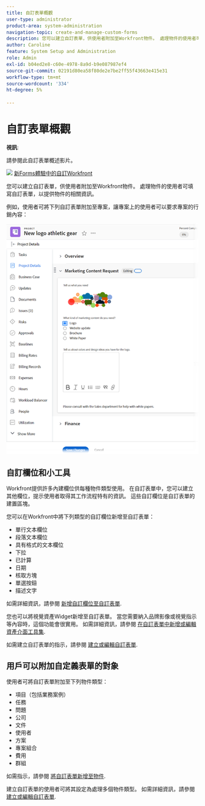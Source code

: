```yaml
---
title: 自訂表單概觀
user-type: administrator
product-area: system-administration
navigation-topic: create-and-manage-custom-forms
description: 您可以建立自訂表單，供使用者附加至Workfront物件。 處理物件的使用者可填寫自訂表單，以提供物件的相關資訊。
author: Caroline
feature: System Setup and Administration
role: Admin
exl-id: b04ed2e8-c60e-4978-8a9d-b9e087987ef4
source-git-commit: 02191d80ea58f80de2e7be2ff55f43663e415e31
workflow-type: tm+mt
source-wordcount: '334'
ht-degree: 5%

---
```


# 自訂表單概觀

**視訊**:

請參閱此自訂表單概述影片。

![](assets/video-icon-verysmall.png) [新Forms體驗中的自訂Workfront](https://one.workfront.com/s/learningpath2/custom-forms-in-the-new-workfront-experience-final-MCC2AF4MH6NRHKHJJBXO6T65DHUU)

您可以建立自訂表單，供使用者附加至Workfront物件。 處理物件的使用者可填寫自訂表單，以提供物件的相關資訊。

例如，使用者可將下列自訂表單附加至專案，讓專案上的使用者可以要求專案的行銷內容：

![](assets/see-image-details-page.png)

## 自訂欄位和小工具

Workfront提供許多內建欄位供每種物件類型使用。 在自訂表單中，您可以建立其他欄位，提示使用者取得其工作流程特有的資訊。 這些自訂欄位是自訂表單的建置區塊。

您可以在Workfront中將下列類型的自訂欄位新增至自訂表單：

* 單行文本欄位
* 段落文本欄位
* 具有格式的文本欄位
* 下拉
* 已計算
* 日期
* 核取方塊
* 單選按鈕
* 描述文字

如需詳細資訊，請參閱 [新增自訂欄位至自訂表單](../../../administration-and-setup/customize-workfront/create-manage-custom-forms/add-a-custom-field-to-a-custom-form.md).

您也可以將視覺資產Widget新增至自訂表單。 當您需要納入品牌影像或視覺指示等內容時，這個功能會很實用。 如需詳細資訊，請參閱 [在自訂表單中新增或編輯資產介面工具集](../../../administration-and-setup/customize-workfront/create-manage-custom-forms/add-widget-or-edit-its-properties-in-a-custom-form.md).

如需建立自訂表單的指示，請參閱 [建立或編輯自訂表單](../../../administration-and-setup/customize-workfront/create-manage-custom-forms/create-or-edit-a-custom-form.md).

## 用戶可以附加自定義表單的對象

使用者可將自訂表單附加至下列物件類型：

* 項目（包括業務案例）
* 任務
* 問題
* 公司
* 文件
* 使用者
* 方案
* 專案組合
* 費用
* 群組

如需指示，請參閱 [將自訂表單新增至物件](../../../workfront-basics/work-with-custom-forms/add-a-custom-form-to-an-object.md).

建立自訂表單的使用者可將其設定為處理多個物件類型。 如需詳細資訊，請參閱 [建立或編輯自訂表單](../../../administration-and-setup/customize-workfront/create-manage-custom-forms/create-or-edit-a-custom-form.md).
